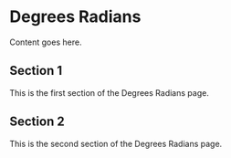 # Degrees Radians

Content goes here.

## Section 1

This is the first section of the Degrees Radians page.

## Section 2

This is the second section of the Degrees Radians page.

